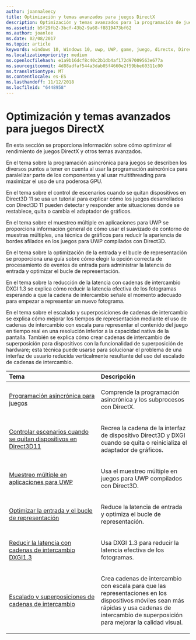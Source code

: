 ```yaml
---
author: joannaleecy
title: Optimización y temas avanzados para juegos DirectX
description: Optimización y temas avanzados para la programación de juegos DirectX.
ms.assetid: b5f29fb2-3bcf-43b2-9a68-f8819473bf62
ms.author: joanlee
ms.date: 02/08/2017
ms.topic: article
keywords: windows 10, Windows 10, uwp, UWP, game, juego, directx, DirectX, optimizar, muestreo múltiple, cadenas de intercambio
ms.localizationpriority: medium
ms.openlocfilehash: e1a9b16dcf8c40c2b1db4af172d97009563e677a
ms.sourcegitcommit: 4d88adfaf544a3dab05f4660e2f59bbe60311c00
ms.translationtype: MT
ms.contentlocale: es-ES
ms.lasthandoff: 11/12/2018
ms.locfileid: "6448958"
---
```

# <a name="optimization-and-advanced-topics-for-directx-games"></a>Optimización y temas avanzados para juegos DirectX

En esta sección se proporciona información sobre cómo optimizar el rendimiento de juegos DirectX y otros temas avanzados.

En el tema sobre la programación asincrónica para juegos se describen los diversos puntos a tener en cuenta al usar la programación asincrónica para paralelizar parte de los componentes y al usar multithreading para maximizar el uso de una poderosa GPU.

En el tema sobre el control de escenarios cuando se quitan dispositivos en Direct3D 11 se usa un tutorial para explicar cómo los juegos desarrollados con Direct3D 11 pueden detectar y responder ante situaciones donde se restablece, quita o cambia el adaptador de gráficos.

En el tema sobre el muestreo múltiple en aplicaciones para UWP se proporciona información general de cómo usar el suavizado de contorno de muestras múltiples, una técnica de gráficos para reducir la apariencia de bordes afilados en los juegos para UWP compilados con Direct3D.

En el tema sobre la optimización de la entrada y el bucle de representación se proporciona una guía sobre cómo elegir la opción correcta de procesamiento de eventos de entrada para administrar la latencia de entrada y optimizar el bucle de representación.

En el tema sobre la reducción de la latencia con cadenas de intercambio DXGI 1.3 se explica cómo reducir la latencia efectiva de los fotogramas esperando a que la cadena de intercambio señale el momento adecuado para empezar a representar un nuevo fotograma.

En el tema sobre el escalado y superposiciones de cadenas de intercambio se explica cómo mejorar los tiempos de representación mediante el uso de cadenas de intercambio con escala para representar el contenido del juego en tiempo real en una resolución inferior a la capacidad nativa de la pantalla. También se explica cómo crear cadenas de intercambio de superposición para dispositivos con la funcionalidad de superposición de hardware; esta técnica puede usarse para solucionar el problema de una interfaz de usuario reducida verticalmente resultante del uso del escalado de cadenas de intercambio.

<table>
<colgroup>
<col width="50%" />
<col width="50%" />
</colgroup>
<thead>
<tr class="header">
<th align="left">Tema</th>
<th align="left">Descripción</th>
</tr>
</thead>
<tbody>
<tr class="odd">
<td align="left"><p><a href="asynchronous-programming-directx-and-cpp.md">Programación asincrónica para juegos</a></p></td>
<td align="left"><p>Comprende la programación asincrónica y los subprocesos con DirectX.</p></td>
</tr>
<tr class="even">
<td align="left"><p><a href="handling-device-lost-scenarios.md">Controlar escenarios cuando se quitan dispositivos en Direct3D11</a></p></td>
<td align="left"><p>Recrea la cadena de la interfaz de dispositivo Direct3D y DXGI cuando se quita o reinicializa el adaptador de gráficos.</p></td>
</tr>
<tr class="odd">
<td align="left"><p><a href="multisampling--multi-sample-anti-aliasing--in-windows-store-apps.md">Muestreo múltiple en aplicaciones para UWP</a></p></td>
<td align="left"><p>Usa el muestreo múltiple en juegos para UWP compilados con Direct3D.</p></td>
</tr>
<tr class="even">
<td align="left"><p><a href="optimize-performance-for-windows-store-direct3d-11-apps-with-coredispatcher.md">Optimizar la entrada y el bucle de representación</a></p></td>
<td align="left"><p>Reduce la latencia de entrada y optimiza el bucle de representación.</p></td>
</tr>
<tr class="odd">
<td align="left"><p><a href="reduce-latency-with-dxgi-1-3-swap-chains.md">Reducir la latencia con cadenas de intercambio DXGI1.3</a></p></td>
<td align="left"><p>Usa DXGI 1.3 para reducir la latencia efectiva de los fotogramas.</p></td>
</tr>
<tr class="even">
<td align="left"><p><a href="multisampling--scaling--and-overlay-swap-chains.md">Escalado y superposiciones de cadenas de intercambio</a></p></td>
<td align="left"><p>Crea cadenas de intercambio con escala para que las representaciones en los dispositivos móviles sean más rápidas y usa cadenas de intercambio de superposición para mejorar la calidad visual.</p></td>
</tr>
</tbody>
</table>